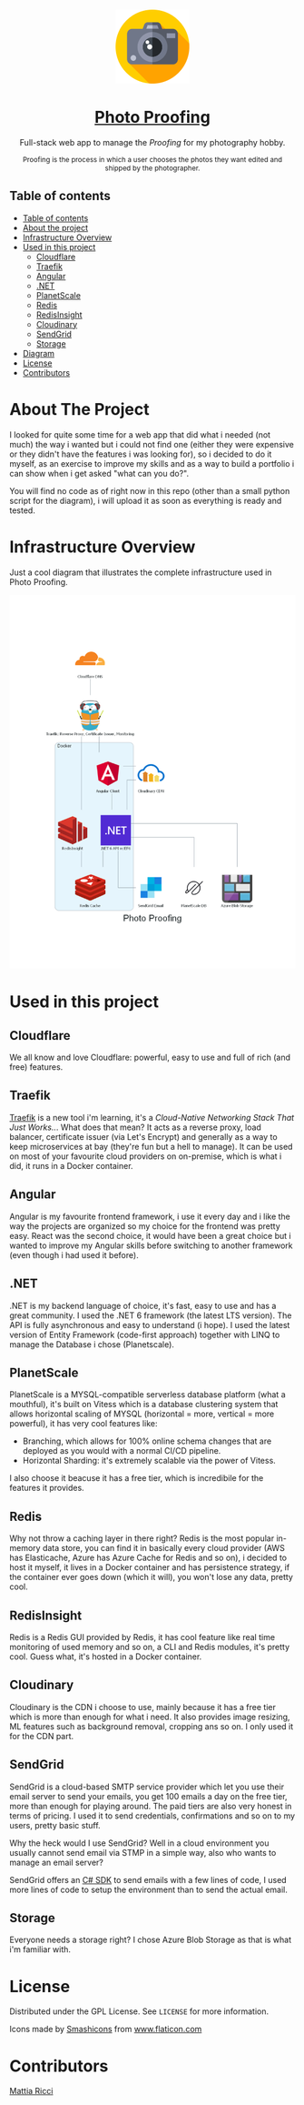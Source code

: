<!-- PROJECT LOGO -->
  <br />
    <p align="center">
    <img src="./images/photo.png" alt="Logo" width="130" height="130">
  </a>
  <a href="photoproofing.it">
    <h1 align="center">Photo Proofing</h1>
  </a>
  <p align="center">
    Full-stack web app to manage the <span style="font-style: italic;">Proofing</span> for my photography hobby.
  </p>
  <p align="center" style="font-size: 12px;">
    Proofing is the process in which a user chooses the photos they want edited and shipped by the photographer.
  </p>

## Table of contents

- [Table of contents](#table-of-contents)
- [About the project](#about-the-project)
- [Infrastructure Overview]()
- [Used in this project](#used-in-this-project)
  - [Cloudflare](#cloudflare)
  - [Traefik](#traefik)
  - [Angular](#angular)
  - [.NET](#net)
  - [PlanetScale](#planetscale)
  - [Redis](#redis)
  - [RedisInsight](#redisinsight)
  - [Cloudinary](#cloudinary)
  - [SendGrid](#sendgrid)
  - [Storage](#storage)
- [Diagram](#diagram)
- [License](#license)
- [Contributors](#contributors)

# About The Project

I looked for quite some time for a web app that did what i needed (not much) the way i wanted but i could not find one (either they were expensive or they didn't have the features i was looking for), so i decided to do it myself, as an exercise to improve my skills and as a way to build a portfolio i can show when i get asked "what can you do?".

You will find no code as of right now in this repo (other than a small python script for the diagram), i will upload it as soon as everything is ready and tested.

# Infrastructure Overview

Just a cool diagram that illustrates the complete infrastructure used in Photo Proofing.

<img src="./photo_proofing.png" alt="Logo">

# Used in this project

## Cloudflare

We all know and love Cloudflare: powerful, easy to use and full of rich (and free) features.

## Traefik

[Traefik](https://traefik.io/) is a new tool i'm learning, it's a *Cloud-Native Networking Stack That Just Works..*. What does that mean? It acts as a reverse proxy, load balancer, certificate issuer (via Let's Encrypt) and generally as a way to keep microservices at bay (they're fun but a hell to manage). It can be used on most of your favourite cloud providers on on-premise, which is what i did, it runs in a Docker container.

## Angular

Angular is my favourite frontend framework, i use it every day and i like the way the projects are organized so my choice for the frontend was pretty easy. React was the second choice, it would have been a great choice but i wanted to improve my Angular skills before switching to another framework (even though i had used it before).

## .NET

.NET is my backend language of choice, it's fast, easy to use and has a great community. I used the .NET 6 framework (the latest LTS version). The API is fully asynchronous and easy to understand (i hope). I used the latest version of Entity Framework (code-first approach) together with LINQ to manage the Database i chose (Planetscale).

## PlanetScale

PlanetScale is a MYSQL-compatible serverless database platform (what a mouthful), it's built on Vitess which is a database clustering system that allows horizontal scaling of MYSQL (horizontal = more, vertical = more powerful), it has very cool features like:
- Branching, which allows for 100% online schema changes that are deployed as you would with a normal CI/CD pipeline.
- Horizontal Sharding: it's extremely scalable via the power of Vitess.

I also choose it beacuse it has a free tier, which is incredibile for the features it provides. 

## Redis

Why not throw a caching layer in there right? Redis is the most popular in-memory data store, you can find it in basically every cloud provider (AWS has Elasticache, Azure has Azure Cache for Redis and so on), i decided to host it myself, it lives in a Docker container and has persistence strategy, if the container ever goes down (which it will), you won't lose any data, pretty cool.

## RedisInsight

Redis is a Redis GUI provided by Redis, it has cool feature like real time monitoring of used memory and so on, a CLI and Redis modules, it's pretty cool. Guess what, it's hosted in a Docker container.

## Cloudinary

Cloudinary is the CDN i choose to use, mainly because it has a free tier which is more than enough for what i need. It also provides image resizing, ML features such as background removal, cropping ans so on. I only used it for the CDN part.

## SendGrid

SendGrid is a cloud-based SMTP service provider which let you use their email server to send your emails, you get 100 emails a day on the free tier, more than enough for playing around. The paid tiers are also very honest in terms of pricing. I used it to send credentials, confirmations and so on to my users, pretty basic stuff.

Why the heck would I use SendGrid? Well in a cloud environment you usually cannot send email via STMP in a simple way, also who wants to manage an email server?

SendGrid offers an [C# SDK](https://github.com/sendgrid/sendgrid-csharp) to send emails with a few lines of code, I used more lines of code to setup the environment than to send the actual email.

## Storage

Everyone needs a storage right? I chose Azure Blob Storage as that is what i'm familiar with.

# License

Distributed under the GPL License. See `LICENSE` for more information.

Icons made by <a href="https://www.flaticon.com/authors/smashicons" title="Smashicons">Smashicons</a> from <a href="https://www.flaticon.com/" title="Flaticon">www.flaticon.com</a>

# Contributors

[Mattia Ricci](https://mattiaricci.it)
